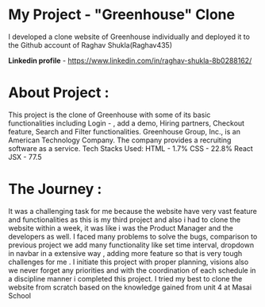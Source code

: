 # My Project - "Greenhouse" Clone
I developed a clone website of Greenhouse individually and deployed it to the Github account of Raghav Shukla(Raghav435)


**Linkedin profile** - https://www.linkedin.com/in/raghav-shukla-8b0288162/

# About Project :
This project is the clone of Greenhouse with some of its basic functionalities including Login - , add a demo, Hiring partners, Checkout feature, Search and Filter functionalities. Greenhouse Group, Inc., is an American Technology Company. The company provides a recruiting software as a service. Tech Stacks Used: HTML - 1.7% CSS - 22.8% React JSX - 77.5


# The Journey :

It was a challenging task for me because the website have very vast feature and functionalities as this is my third project and also i had to clone the website within a week, it was like i was the Product Manager and the developers as well. I faced many problems to solve the bugs, comparison to previous project we add many functionality like set time interval, dropdown in navbar in a extensive way , adding more feature so that is very tough challenges for me . I initiate this project with proper planning, visions also we never forget any priorities and with the coordination of each schedule in a discipline manner i completed this project. I tried my best to clone the website from scratch based on the knowledge gained from unit 4 at Masai School
